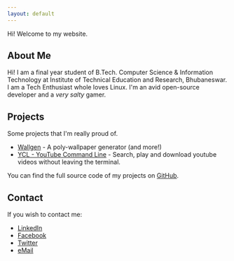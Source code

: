 ```yaml
---
layout: default
---
```


Hi! Welcome to my website.

## About Me

Hi! I am a final year student of B.Tech. Computer Science & Information Technology at Institute of Technical Education and Research, Bhubaneswar.
I am a Tech Enthusiast whole loves Linux. I'm an avid open-source developer and a *very salty* gamer.

## Projects

Some projects that I'm really proud of.

- [Wallgen](https://github.com/SubhrajitPrusty/wallgen) - A poly-wallpaper generator (and more!)
- [YCL - YouTube Command Line](https://github.com/SubhrajitPrusty/ycl) - Search, play and download youtube videos without leaving the terminal.

You can find the full source code of my projects on [GitHub](https://github.com/SubhrajitPrusty).

## Contact

If you wish to contact me:

- [LinkedIn](https://www.linkedin.com/in/subhrajitprusty)
- [Facebook](https://facebook.com/subhrajitprusty17)
- [Twitter](https://twitter.com/subhrajit_)
- [eMail](mailto:subhrajit1997@gmail.com)
